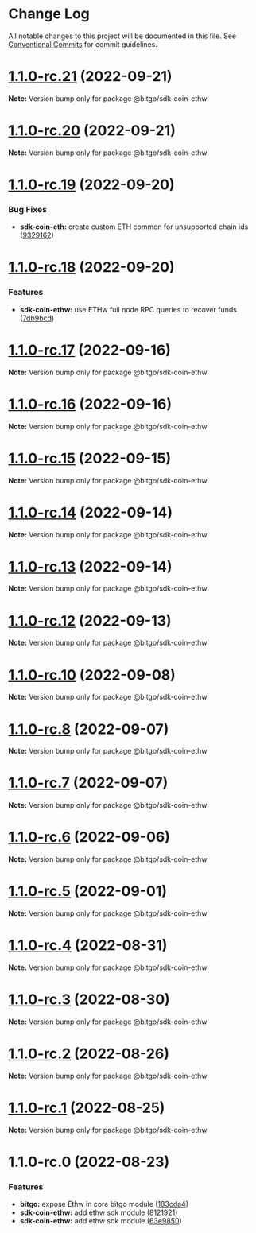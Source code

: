# Change Log

All notable changes to this project will be documented in this file.
See [Conventional Commits](https://conventionalcommits.org) for commit guidelines.

# [1.1.0-rc.21](https://github.com/BitGo/BitGoJS/compare/@bitgo/sdk-coin-ethw@1.1.0-rc.20...@bitgo/sdk-coin-ethw@1.1.0-rc.21) (2022-09-21)

**Note:** Version bump only for package @bitgo/sdk-coin-ethw





# [1.1.0-rc.20](https://github.com/BitGo/BitGoJS/compare/@bitgo/sdk-coin-ethw@1.1.0-rc.19...@bitgo/sdk-coin-ethw@1.1.0-rc.20) (2022-09-21)

**Note:** Version bump only for package @bitgo/sdk-coin-ethw





# [1.1.0-rc.19](https://github.com/BitGo/BitGoJS/compare/@bitgo/sdk-coin-ethw@1.1.0-rc.18...@bitgo/sdk-coin-ethw@1.1.0-rc.19) (2022-09-20)


### Bug Fixes

* **sdk-coin-eth:** create custom ETH common for unsupported chain ids ([9329162](https://github.com/BitGo/BitGoJS/commit/93291625150a0ae1f2f69432a3910845ee933e9d))





# [1.1.0-rc.18](https://github.com/BitGo/BitGoJS/compare/@bitgo/sdk-coin-ethw@1.1.0-rc.17...@bitgo/sdk-coin-ethw@1.1.0-rc.18) (2022-09-20)


### Features

* **sdk-coin-ethw:** use ETHw full node RPC queries to recover funds ([7db9bcd](https://github.com/BitGo/BitGoJS/commit/7db9bcd61549e4e96d8f745211717586eec4535c))





# [1.1.0-rc.17](https://github.com/BitGo/BitGoJS/compare/@bitgo/sdk-coin-ethw@1.1.0-rc.16...@bitgo/sdk-coin-ethw@1.1.0-rc.17) (2022-09-16)

**Note:** Version bump only for package @bitgo/sdk-coin-ethw





# [1.1.0-rc.16](https://github.com/BitGo/BitGoJS/compare/@bitgo/sdk-coin-ethw@1.1.0-rc.15...@bitgo/sdk-coin-ethw@1.1.0-rc.16) (2022-09-16)

**Note:** Version bump only for package @bitgo/sdk-coin-ethw





# [1.1.0-rc.15](https://github.com/BitGo/BitGoJS/compare/@bitgo/sdk-coin-ethw@1.1.0-rc.14...@bitgo/sdk-coin-ethw@1.1.0-rc.15) (2022-09-15)

**Note:** Version bump only for package @bitgo/sdk-coin-ethw





# [1.1.0-rc.14](https://github.com/BitGo/BitGoJS/compare/@bitgo/sdk-coin-ethw@1.1.0-rc.13...@bitgo/sdk-coin-ethw@1.1.0-rc.14) (2022-09-14)

**Note:** Version bump only for package @bitgo/sdk-coin-ethw





# [1.1.0-rc.13](https://github.com/BitGo/BitGoJS/compare/@bitgo/sdk-coin-ethw@1.1.0-rc.12...@bitgo/sdk-coin-ethw@1.1.0-rc.13) (2022-09-14)

**Note:** Version bump only for package @bitgo/sdk-coin-ethw





# [1.1.0-rc.12](https://github.com/BitGo/BitGoJS/compare/@bitgo/sdk-coin-ethw@1.1.0-rc.11...@bitgo/sdk-coin-ethw@1.1.0-rc.12) (2022-09-13)

**Note:** Version bump only for package @bitgo/sdk-coin-ethw





# [1.1.0-rc.10](https://github.com/BitGo/BitGoJS/compare/@bitgo/sdk-coin-ethw@1.1.0-rc.9...@bitgo/sdk-coin-ethw@1.1.0-rc.10) (2022-09-08)

**Note:** Version bump only for package @bitgo/sdk-coin-ethw





# [1.1.0-rc.8](https://github.com/BitGo/BitGoJS/compare/@bitgo/sdk-coin-ethw@1.1.0-rc.7...@bitgo/sdk-coin-ethw@1.1.0-rc.8) (2022-09-07)

**Note:** Version bump only for package @bitgo/sdk-coin-ethw





# [1.1.0-rc.7](https://github.com/BitGo/BitGoJS/compare/@bitgo/sdk-coin-ethw@1.1.0-rc.6...@bitgo/sdk-coin-ethw@1.1.0-rc.7) (2022-09-07)

**Note:** Version bump only for package @bitgo/sdk-coin-ethw





# [1.1.0-rc.6](https://github.com/BitGo/BitGoJS/compare/@bitgo/sdk-coin-ethw@1.1.0-rc.5...@bitgo/sdk-coin-ethw@1.1.0-rc.6) (2022-09-06)

**Note:** Version bump only for package @bitgo/sdk-coin-ethw





# [1.1.0-rc.5](https://github.com/BitGo/BitGoJS/compare/@bitgo/sdk-coin-ethw@1.1.0-rc.4...@bitgo/sdk-coin-ethw@1.1.0-rc.5) (2022-09-01)

**Note:** Version bump only for package @bitgo/sdk-coin-ethw





# [1.1.0-rc.4](https://github.com/BitGo/BitGoJS/compare/@bitgo/sdk-coin-ethw@1.1.0-rc.3...@bitgo/sdk-coin-ethw@1.1.0-rc.4) (2022-08-31)

**Note:** Version bump only for package @bitgo/sdk-coin-ethw





# [1.1.0-rc.3](https://github.com/BitGo/BitGoJS/compare/@bitgo/sdk-coin-ethw@1.1.0-rc.2...@bitgo/sdk-coin-ethw@1.1.0-rc.3) (2022-08-30)

**Note:** Version bump only for package @bitgo/sdk-coin-ethw





# [1.1.0-rc.2](https://github.com/BitGo/BitGoJS/compare/@bitgo/sdk-coin-ethw@1.1.0-rc.1...@bitgo/sdk-coin-ethw@1.1.0-rc.2) (2022-08-26)

**Note:** Version bump only for package @bitgo/sdk-coin-ethw





# [1.1.0-rc.1](https://github.com/BitGo/BitGoJS/compare/@bitgo/sdk-coin-ethw@1.1.0-rc.0...@bitgo/sdk-coin-ethw@1.1.0-rc.1) (2022-08-25)

**Note:** Version bump only for package @bitgo/sdk-coin-ethw





# 1.1.0-rc.0 (2022-08-23)


### Features

* **bitgo:** expose Ethw in core bitgo module ([183cda4](https://github.com/BitGo/BitGoJS/commit/183cda433f8c683722843e2c30bf46101a1cd677))
* **sdk-coin-ethw:** add ethw sdk module ([8121921](https://github.com/BitGo/BitGoJS/commit/812192168b07327458518ce438b6cdfd14db6a89))
* **sdk-coin-ethw:** add ethw sdk module ([63e9850](https://github.com/BitGo/BitGoJS/commit/63e9850c27039d1b614d14426a1d9b090d454b76))
